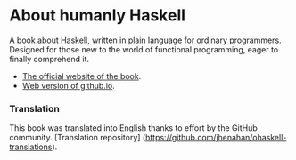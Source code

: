 About humanly Haskell
=====================

A book about Haskell, written in plain language for ordinary programmers.
Designed for those new to the world of functional programming,
eager to finally comprehend it.

* [The official website of the book](http://ohaskell.ru).
* [Web version of github.io](http://ohaskell.ru/fst).

### Translation

This book was translated into English thanks to effort by the GitHub community.
[Translation repository] (https://github.com/jhenahan/ohaskell-translations).


